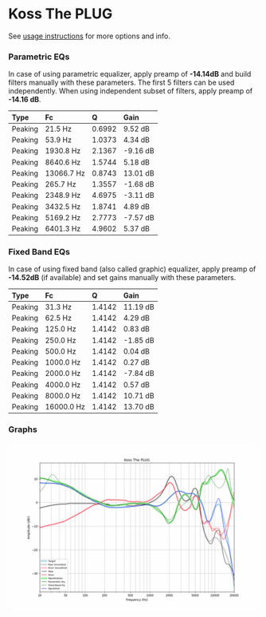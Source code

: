 # Koss The PLUG
See [usage instructions](https://github.com/jaakkopasanen/AutoEq#usage) for more options and info.

### Parametric EQs
In case of using parametric equalizer, apply preamp of **-14.14dB** and build filters manually
with these parameters. The first 5 filters can be used independently.
When using independent subset of filters, apply preamp of **-14.16 dB**.

| Type    | Fc         |      Q | Gain     |
|:--------|:-----------|:-------|:---------|
| Peaking | 21.5 Hz    | 0.6992 | 9.52 dB  |
| Peaking | 53.9 Hz    | 1.0373 | 4.34 dB  |
| Peaking | 1930.8 Hz  | 2.1367 | -9.16 dB |
| Peaking | 8640.6 Hz  | 1.5744 | 5.18 dB  |
| Peaking | 13066.7 Hz | 0.8743 | 13.01 dB |
| Peaking | 265.7 Hz   | 1.3557 | -1.68 dB |
| Peaking | 2348.9 Hz  | 4.6975 | -3.11 dB |
| Peaking | 3432.5 Hz  | 1.8741 | 4.89 dB  |
| Peaking | 5169.2 Hz  | 2.7773 | -7.57 dB |
| Peaking | 6401.3 Hz  | 4.9602 | 5.37 dB  |

### Fixed Band EQs
In case of using fixed band (also called graphic) equalizer, apply preamp of **-14.52dB**
(if available) and set gains manually with these parameters.

| Type    | Fc         |      Q | Gain     |
|:--------|:-----------|:-------|:---------|
| Peaking | 31.3 Hz    | 1.4142 | 11.19 dB |
| Peaking | 62.5 Hz    | 1.4142 | 4.29 dB  |
| Peaking | 125.0 Hz   | 1.4142 | 0.83 dB  |
| Peaking | 250.0 Hz   | 1.4142 | -1.85 dB |
| Peaking | 500.0 Hz   | 1.4142 | 0.04 dB  |
| Peaking | 1000.0 Hz  | 1.4142 | 0.27 dB  |
| Peaking | 2000.0 Hz  | 1.4142 | -7.84 dB |
| Peaking | 4000.0 Hz  | 1.4142 | 0.57 dB  |
| Peaking | 8000.0 Hz  | 1.4142 | 10.71 dB |
| Peaking | 16000.0 Hz | 1.4142 | 13.70 dB |

### Graphs
![](./Koss%20The%20PLUG.png)